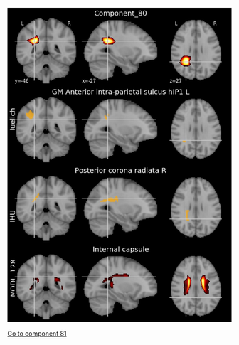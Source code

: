 ![80](preliminary/80.jpg "Component 80")

[Go to component 81](https://parietal-inria.github.io/MODL_atlas/256/81 "Component 81")
